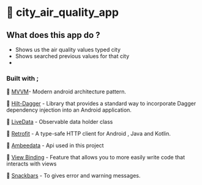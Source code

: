 # :sunrise_over_mountains: city_air_quality_app 

## What does this app do ?

- Shows us the air quality values typed city 
- Shows searched previous values for that city 
- 

### Built with ; 

:small_orange_diamond: <a href="https://developer.android.com/topic/architecture?gclid=Cj0KCQjw39uYBhCLARIsAD_SzMRZqpleZuxSy3nn80Z3tGLhUOaYHfxIfP7-j3OqhxxAO6IdheQV3b4aAiQaEALw_wcB&gclsrc=aw.ds">MVVM</a>- Modern android architecture pattern.

:small_orange_diamond: <a href="https://developer.android.com/training/dependency-injection/hilt-android">Hilt-Dagger</a> - Library that provides a standard way to incorporate Dagger dependency injection into an Android application.

:small_orange_diamond: <a href="https://developer.android.com/topic/libraries/architecture/livedata">LiveData</a> - Observable data holder class

:small_orange_diamond: <a href="https://square.github.io/retrofit/">Retrofit</a> - A type-safe HTTP client for Android , Java and Kotlin.

:small_orange_diamond: <a href="https://docs.ambeedata.com/">Ambeedata</a> - Api used in this project

:small_orange_diamond: <a href="https://developer.android.com/topic/libraries/view-binding">View Binding</a> - Feature that allows you to more easily write code that interacts with views

:small_orange_diamond: <a href="https://alitalhacoban.medium.com/usage-snackbars-android-ef0f55d7882b">Snackbars</a> - To gives error and warning messages. 
